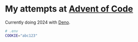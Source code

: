 # My attempts at [Advent of Code](https://adventofcode.com)

Currently doing 2024 with [Deno](https://deno.com/blog/advent-of-code-2024).

```bash
# .env
COOKIE="abc123"
```
